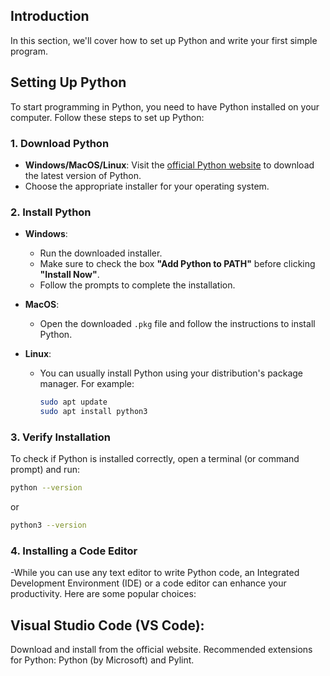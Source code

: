 ## Introduction

 In this section, we'll cover how to set up Python and write your first simple program.

## Setting Up Python

To start programming in Python, you need to have Python installed on your computer. Follow these steps to set up Python:

### 1. **Download Python**

- **Windows/MacOS/Linux**: Visit the [official Python website](https://www.python.org/downloads/) to download the latest version of Python.
- Choose the appropriate installer for your operating system.

### 2. **Install Python**

- **Windows**:
  - Run the downloaded installer.
  - Make sure to check the box **"Add Python to PATH"** before clicking **"Install Now"**.
  - Follow the prompts to complete the installation.

- **MacOS**:
  - Open the downloaded `.pkg` file and follow the instructions to install Python.

- **Linux**:
  - You can usually install Python using your distribution's package manager. For example:
    ```bash
    sudo apt update
    sudo apt install python3
    ```

### 3. **Verify Installation**

To check if Python is installed correctly, open a terminal (or command prompt) and run:
```bash
python --version
```

or
```bash
python3 --version
```


### 4. **Installing a Code Editor**

-While you can use any text editor to write Python code, an Integrated Development Environment (IDE) or a code editor can enhance your productivity. Here are some popular choices:

## Visual Studio Code (VS Code):

Download and install from the official website.
Recommended extensions for Python: Python (by Microsoft) and Pylint.

